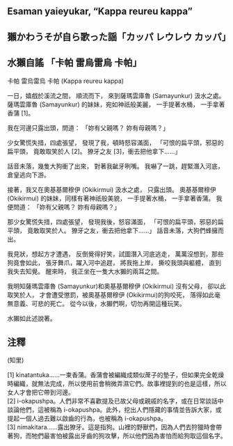 ## Esaman yaieyukar, “Kappa reureu kappa” 
## 獺かわうそが自ら歌った謡「カッパ レウレウ カッパ」
## 水獺自謠 「卡帕 雷烏雷烏 卡帕」

卡帕 雷烏雷烏 卡帕 (Kappa reureu kappa)

一日，嬉戲於溪流之間，
順流而下，
來到薩瑪雲庫魯 (Samayunkur) 汲水之處。
薩瑪雲庫魯 (Samayunkur) 的妹妹，宛如神祇般美麗，
一手提著水桶，
一手拿著香蒲 [1]。

我在河邊只露出頭，問道：
「妳有父親嗎？
妳有母親嗎？」

少女驚慌失措，四處張望，
發現了我，頓時怒容滿面，
「可恨的扁平頭，邪惡的扁平頭，
竟敢取笑於人 [2]。
獠牙之友 [3]，衝去把他拿下……」

話音未落，幾隻大狗衝了出來，
對著我齜牙咧嘴。
我嚇了一跳，趕緊潛入河底，
倉皇逃向下游。

接著，我又在奧基基爾穆伊 (Okikirmui) 汲水之處，
只露出頭。
奧基基爾穆伊 (Okikirmui) 的妹妹，同樣有著神祇般美貌，
一手提著水桶，
一手拿著香蒲。
我便問道：
「妳有父親嗎？
妳有母親嗎？」

那少女驚慌失措，四處張望，
發現我後，怒容滿面，
「可恨的扁平頭，邪惡的扁平頭，
竟敢取笑於人。
獠牙之友，衝去把他拿下……」
話音未落，大狗們蜂擁而出。

我見狀，想起方才遭遇，
反倒覺得好笑，試圖潛入河底逃走，
萬萬沒想到，那些狗竟會如此，
張牙舞爪，躍入河中追趕，
將我拖上岸，
撕咬我頭與軀體，
直到我失去知覺。
醒來時，
我正坐在一隻大水獺的兩耳之間。

我明知薩瑪雲庫魯 (Samayunkur)和奧基基爾穆伊 (Okikirmui)
沒有父母，
卻以此取笑於人，
才會遭受懲罰，被奧基基爾穆伊 (Okikirmui)的狗咬死，
落得如此毫無意義、可悲的死亡。
從今以後，水獺們啊，切勿再開這種玩笑。

水獺如此述說著。

## 注釋
(知里)   

[1] kinatantuka......一束香蒲。香蒲會被編織成類似蓆子的墊子，但如果完全乾燥時編織，就無法完成，所以使用前會稍微弄濕它們。故事裡提到的也是這樣，所以女人才會把它帶到河邊。  
[2] i-okapushpa。人們非常不喜歡提及已故父母或親戚的名字，或在日常談話中談論他們，這被稱為 i-okapushpa。此外，挖出人們隱藏的事情並告訴大家，或提起一個人過去難以啟齒的行為，也被稱為 i-okapushpa。  
[3] nimakitara......露出獠牙。這是指狗。山裡的野獸們，因為人們去狩獵時會帶著狗，而牠們最害怕被露出牙齒的狗攻擊，所以他們因為害怕而給狗取這個名字。  


